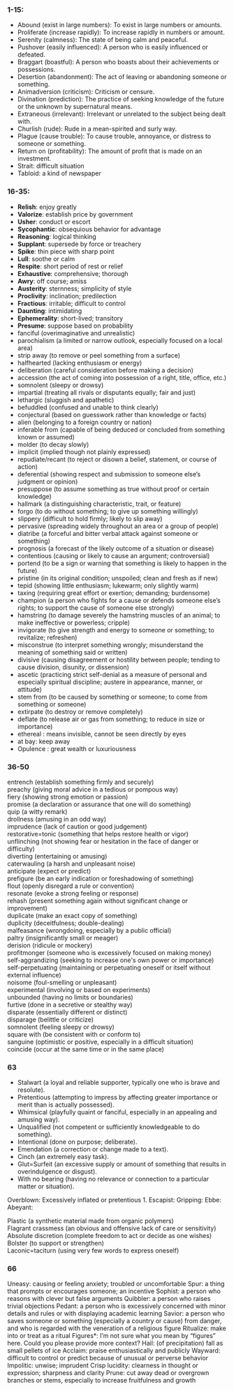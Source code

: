 ### 1-15:  
-   Abound (exist in large numbers): To exist in large numbers or amounts.  
-   Proliferate (increase rapidly): To increase rapidly in numbers or amount.   
-   Serenity (calmness): The state of being calm and peaceful.  
-   Pushover (easily influenced): A person who is easily influenced or defeated.  
-   Braggart (boastful): A person who boasts about their achievements or possessions.  
-   Desertion (abandonment): The act of leaving or abandoning someone or something.  
-   Animadversion (criticism): Criticism or censure.  
-   Divination (prediction): The practice of seeking knowledge of the future or the unknown by supernatural means.  
-   Extraneous (irrelevant): Irrelevant or unrelated to the subject being dealt with.  
-   Churlish (rude): Rude in a mean-spirited and surly way.  
-   Plague (cause trouble): To cause trouble, annoyance, or distress to someone or something.  
-   Return on (profitability): The amount of profit that is made on an investment.  
-   Strait: difficult situation  
-   Tabloid: a kind of newspaper  


### 16-35:  
-   **Relish**: enjoy greatly
-   **Valorize**: establish price by government
-   **Usher**: conduct or escort
-   **Sycophantic**: obsequious behavior for advantage
-   **Reasoning**: logical thinking
-   **Supplant**: supersede by force or treachery
-   **Spike**: thin piece with sharp point
-   **Lull**: soothe or calm
-   **Respite**: short period of rest or relief
-   **Exhaustive**: comprehensive; thorough
-   **Awry**: off course; amiss
-   **Austerity**: sternness; simplicity of style
-   **Proclivity**: inclination; predilection
-   **Fractious**: irritable; difficult to control
-   **Daunting**: intimidating
-   **Ephemerality**: short-lived; transitory
-   **Presume**: suppose based on probability
-   fanciful (overimaginative and unrealistic)
-   parochialism (a limited or narrow outlook, especially focused on a local area)
-   strip away (to remove or peel something from a surface)
-   halfhearted (lacking enthusiasm or energy)
-   deliberation (careful consideration before making a decision)
-   accession (the act of coming into possession of a right, title, office, etc.)
-   somnolent (sleepy or drowsy)
-   impartial (treating all rivals or disputants equally; fair and just)
-   lethargic (sluggish and apathetic)
-   befuddled (confused and unable to think clearly)
-   conjectural (based on guesswork rather than knowledge or facts)
-   alien (belonging to a foreign country or nation)
-   inferable from (capable of being deduced or concluded from something known or assumed)
-   molder (to decay slowly)
-   implicit (implied though not plainly expressed)
-   repudiate/recant (to reject or disown a belief, statement, or course of action)
-   deferential (showing respect and submission to someone else’s judgment or opinion)
-   presuppose (to assume something as true without proof or certain knowledge)
-   hallmark (a distinguishing characteristic, trait, or feature)
-   forgo (to do without something; to give up something willingly)
-   slippery (difficult to hold firmly; likely to slip away)
-   pervasive (spreading widely throughout an area or a group of people)
-   diatribe (a forceful and bitter verbal attack against someone or something)
-   prognosis (a forecast of the likely outcome of a situation or disease)
-   contentious (causing or likely to cause an argument; controversial)
-   portend (to be a sign or warning that something is likely to happen in the future)
-   pristine (in its original condition; unspoiled; clean and fresh as if new)
-   tepid (showing little enthusiasm; lukewarm; only slightly warm)
-   taxing (requiring great effort or exertion; demanding; burdensome)
-   champion (a person who fights for a cause or defends someone else’s rights; to support the cause of someone else strongly)
-   hamstring (to damage severely the hamstring muscles of an animal; to make ineffective or powerless; cripple)
-   invigorate (to give strength and energy to someone or something; to revitalize; refreshen)
-   misconstrue (to interpret something wrongly; misunderstand the meaning of something said or written)
-   divisive (causing disagreement or hostility between people; tending to cause division, disunity, or dissension)
-   ascetic (practicing strict self-denial as a measure of personal and especially spiritual discipline; austere in appearance, manner, or attitude)
-   stem from (to be caused by something or someone; to come from something or someone)
-   extirpate (to destroy or remove completely)
-   deflate (to release air or gas from something; to reduce in size or importance)
-   ethereal : means invisible, cannot be seen directly by eyes 
-   at bay: keep away 
-   Opulence : great wealth or luxuriousness

### 36-50
entrench (establish something firmly and securely)  
preachy (giving moral advice in a tedious or pompous way)  
fiery (showing strong emotion or passion)  
promise (a declaration or assurance that one will do something)  
quip (a witty remark)  
drollness (amusing in an odd way)  
imprudence (lack of caution or good judgement)  
restorative=tonic (something that helps restore health or vigor)  
unflinching (not showing fear or hesitation in the face of danger or difficulty)  
diverting (entertaining or amusing)  
caterwauling (a harsh and unpleasant noise)  
anticipate (expect or predict)  
prefigure (be an early indication or foreshadowing of something)  
flout (openly disregard a rule or convention)   
resonate (evoke a strong feeling or response)  
rehash (present something again without significant change or improvement)  
duplicate (make an exact copy of something)  
duplicity (deceitfulness; double-dealing)  
malfeasance (wrongdoing, especially by a public official)  
paltry (insignificantly small or meager)  
derision (ridicule or mockery)  
profitmonger (someone who is excessively focused on making money)  
self-aggrandizing (seeking to increase one's own power or importance)  
self-perpetuating (maintaining or perpetuating oneself or itself without external influence)   
noisome (foul-smelling or unpleasant)  
experimental (involving or based on experiments)  
unbounded (having no limits or boundaries)  
furtive (done in a secretive or stealthy way)  
disparate (essentially different or distinct)  
disparage (belittle or criticize)  
somnolent (feeling sleepy or drowsy)  
square with (be consistent with or conform to)  
sanguine (optimistic or positive, especially in a difficult situation)  
coincide (occur at the same time or in the same place)  
  


### 63
-   Stalwart (a loyal and reliable supporter, typically one who is brave and resolute).
-   Pretentious (attempting to impress by affecting greater importance or merit than is actually possessed).
-   Whimsical (playfully quaint or fanciful, especially in an appealing and amusing way).
-   Unqualified (not competent or sufficiently knowledgeable to do something).
-   Intentional (done on purpose; deliberate).
-   Emendation (a correction or change made to a text).
-   Cinch (an extremely easy task).
-   Glut=Surfeit (an excessive supply or amount of something that results in overindulgence or disgust).
-   With no bearing (having no relevance or connection to a particular matter or situation).


Overblown: Excessively inflated or pretentious 1.
Escapist:
Gripping:
Ebbe:
Abeyant:  
  
  
  
Plastic (a synthetic material made from organic polymers)  
Flagrant crassmess (an obvious and offensive lack of care or sensitivity)  
Absolute discretion (complete freedom to act or decide as one wishes)  
Bolster (to support or strengthen)  
Laconic=taciturn (using very few words to express oneself)  


  
### 66
Uneasy: causing or feeling anxiety; troubled or uncomfortable
Spur: a thing that prompts or encourages someone; an incentive
Sophist: a person who reasons with clever but false arguments
Quibbler: a person who raises trivial objections
Pedant: a person who is excessively concerned with minor details and rules or with displaying academic learning
Savior: a person who saves someone or something (especially a country or cause) from danger, and who is regarded with the veneration of a religious figure
Ritualize: make into or treat as a ritual
Figures*: I’m not sure what you mean by “figures” here. Could you please provide more context?
Hail: (of precipitation) fall as small pellets of ice
Acclaim: praise enthusiastically and publicly
Wayward: difficult to control or predict because of unusual or perverse behavior
Impolitic: unwise; imprudent
Crisp lucidity: clearness in thought or expression; sharpness and clarity
Prune: cut away dead or overgrown branches or stems, especially to increase fruitfulness and growth

